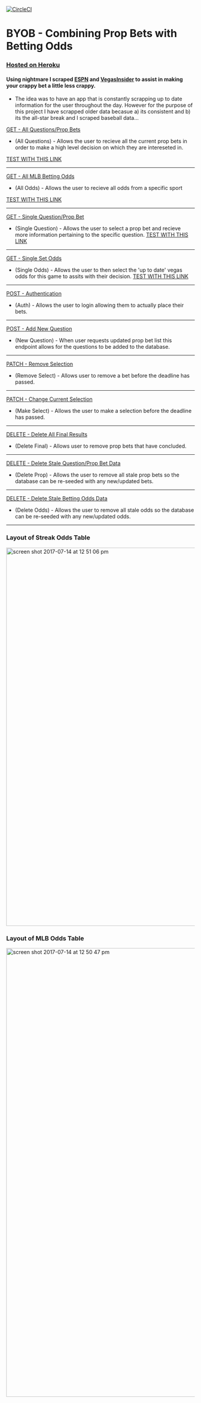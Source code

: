 [![CircleCI](https://circleci.com/gh/dhubertus/byob/tree/master.svg?style=svg)](https://circleci.com/gh/dhubertus/byob/tree/master)

# BYOB - Combining Prop Bets with Betting Odds


### [Hosted on Heroku](https://byob-dave-hubertus.herokuapp.com/)
#### Using nightmare I scraped [ESPN](http://streak.espn.com/en/) and [VegasInsider](http://www.vegasinsider.com/mlb/matchups/) to assist in making your crappy bet a little less crappy.
* The idea was to have an app that is constantly scrapping up to date information for the user throughout the day. However for the purpose of this project I have scrapped older data becasue a) its consistent and b) its the all-star break and I scraped baseball data... 

[GET - All Questions/Prop Bets](https://github.com/dhubertus/byob/blob/master/server.js#L58-L70)
* (All Questions) - Allows the user to recieve all the current prop bets in order to make a high level decision on which they are intereseted in.

[TEST WITH THIS LINK](https://byob-dave-hubertus.herokuapp.com/api/v1/questions)
___________________________________________________________________________

[GET - All MLB Betting Odds](https://github.com/dhubertus/byob/blob/master/server.js#L73-L85)
* (All Odds) - Allows the user to recieve all odds from a specific sport 

[TEST WITH THIS LINK](https://byob-dave-hubertus.herokuapp.com/api/v1/odds)
___________________________________________________________________________


[GET - Single Question/Prop Bet](https://github.com/dhubertus/byob/blob/master/server.js#L105-L118)
* (Single Question) - Allows the user to select a prop bet and recieve more information pertaining to the specific question.
[TEST WITH THIS LINK](https://byob-dave-hubertus.herokuapp.com/api/v1/questions/NBA%20Summer%20League%20(Las%20Vegas,NV):%20Who%20will%20WIN%20this%20matchup?)

___________________________________________________________________________

[GET - Single Set Odds](https://github.com/dhubertus/byob/blob/master/server.js#L88-L102)
* (Single Odds) - Allows the user to then select the 'up to date' vegas odds for this game to assits with their decision.
[TEST WITH THIS LINK](https://byob-dave-hubertus.herokuapp.com/api/v1/odds/902%20Chi.%20Cubs)
___________________________________________________________________________


[POST - Authentication](https://github.com/dhubertus/byob/blob/master/server.js#L127-L149)
* (Auth) - Allows the user to login allowing them to actually place their bets.


___________________________________________________________________________


[POST - Add New Question](https://github.com/dhubertus/byob/blob/master/server.js#L164-L186)
* (New Question) - When user requests updated prop bet list this endpoint allows for the questions to be added to the database.

___________________________________________________________________________


[PATCH - Remove Selection](https://github.com/dhubertus/byob/blob/master/server.js#L189-L204)
* (Remove Select) - Allows user to remove a bet before the deadline has passed. 

___________________________________________________________________________


[PATCH - Change Current Selection](https://github.com/dhubertus/byob/blob/master/server.js#L207-L224)
* (Make Select) - Allows the user to make a selection before the deadline has passed.

___________________________________________________________________________


[DELETE - Delete All Final Results](https://github.com/dhubertus/byob/blob/master/server.js#L227-L239)
* (Delete Final) - Allows user to remove prop bets that have concluded. 

___________________________________________________________________________


[DELETE - Delete Stale Question/Prop Bet Data](https://github.com/dhubertus/byob/blob/master/server.js#L242-L254)
* (Delete Prop) - Allows the user to remove all stale prop bets so the database can be re-seeded with any new/updated bets. 

___________________________________________________________________________


[DELETE - Delete Stale Betting Odds Data](https://github.com/dhubertus/byob/blob/master/server.js#L257-L269)
* (Delete Odds) - Allows the user to remove all stale odds so the database can be re-seeded with any new/updated odds.

___________________________________________________________________________


### Layout of Streak Odds Table

<img width="1010" alt="screen shot 2017-07-14 at 12 51 06 pm" src="https://user-images.githubusercontent.com/25044263/28226477-85db5dde-6893-11e7-9c24-5c22a8b85010.png">

### Layout of MLB Odds Table

<img width="1198" alt="screen shot 2017-07-14 at 12 50 47 pm" src="https://user-images.githubusercontent.com/25044263/28226506-9d8bc89c-6893-11e7-845c-473d2ef8c53f.png">



